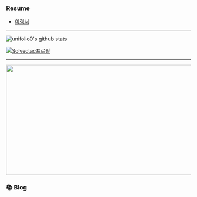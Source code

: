 ### Resume
- [이력서](https://unifolio0.notion.site/Oh-Sanghun-1b4c9077da24807b9dedfc31aa39065d?source=copy_link)

* * *
![unifolio0's github stats](https://github-readme-stats.vercel.app/api?username=unifolio0&theme=dark&show_icons=true)

[![Solved.ac프로필](http://mazassumnida.wtf/api/v2/generate_badge?boj=gongbu0)](https://solved.ac/gongbu0)

* * *

<a href="https://github.com/devxb/gitanimals">
<img
  src="https://render.gitanimals.org/farms/unifolio0"
  width="600"
  height="300"
/>
</a>

### 📚 Blog

